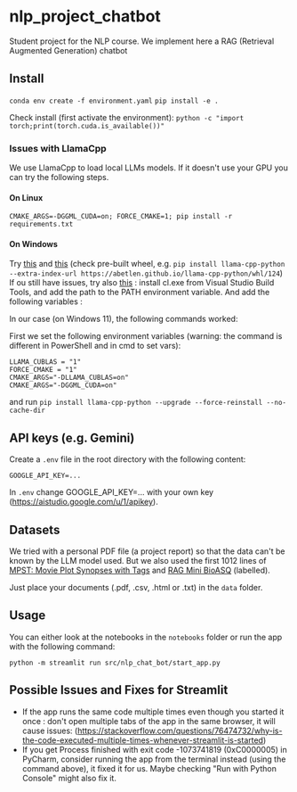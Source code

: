 # nlp_project_chatbot

Student project for the NLP course. We implement here a RAG (Retrieval Augmented Generation) chatbot

## Install

`conda env create -f environment.yaml`
`pip install -e .`

Check install (first activate the environment): `python -c "import torch;print(torch.cuda.is_available())"`

### Issues with LlamaCpp

We use LlamaCpp to load local LLMs models. If it doesn't use your GPU you can try the following steps.

#### On Linux

`CMAKE_ARGS=-DGGML_CUDA=on; FORCE_CMAKE=1; pip install -r requirements.txt`

#### On Windows

Try [this](https://python.langchain.com/docs/integrations/llms/llamacpp/) and [this](https://pypi.org/project/llama-cpp-python/) (check pre-built wheel, e.g. `pip install llama-cpp-python --extra-index-url https://abetlen.github.io/llama-cpp-python/whl/124`)
If ou still have issues, try also [this](https://www.reddit.com/r/LocalLLaMA/comments/14jq3ih/lamacpppython_with_gpu_acceleration_on_windows/) : install cl.exe from Visual Studio Build Tools, and add the path to the PATH environment variable. And add the following variables :

In our case (on Windows 11), the following commands worked:

First we set the following environment variables (warning: the command is different in PowerShell and in cmd to set vars):
```
LLAMA_CUBLAS = "1"
FORCE_CMAKE = "1"
CMAKE_ARGS="-DLLAMA_CUBLAS=on" 
CMAKE_ARGS="-DGGML_CUDA=on"
```
and run `pip install llama-cpp-python --upgrade --force-reinstall --no-cache-dir`

## API keys (e.g. Gemini)

Create a `.env` file in the root directory with the following content:

```
GOOGLE_API_KEY=...
```
In `.env` change GOOGLE_API_KEY=... with your own key (https://aistudio.google.com/u/1/apikey).

## Datasets

We tried with a personal PDF file (a project report) so that the data can't be known by the LLM model used.
But we also used the first 1012 lines of [MPST: Movie Plot Synopses with Tags](https://www.kaggle.com/datasets/cryptexcode/mpst-movie-plot-synopses-with-tags?resource=download) and [RAG Mini BioASQ](https://huggingface.co/datasets/enelpol/rag-mini-bioasq) (labelled).

Just place your documents (.pdf, .csv, .html or .txt) in the `data` folder.

## Usage

You can either look at the notebooks in the `notebooks` folder or run the app with the following command:

`python -m streamlit run src/nlp_chat_bot/start_app.py`

## Possible Issues and Fixes for Streamlit

- If the app runs the same code multiple times even though you started it once : don't open multiple tabs of the app in the same browser, it will cause issues: (https://stackoverflow.com/questions/76474732/why-is-the-code-executed-multiple-times-whenever-streamlit-is-started)
- If you get Process finished with exit code -1073741819 (0xC0000005) in PyCharm, consider running the app from the terminal instead (using the command above), it fixed it for us. Maybe checking "Run with Python Console" might also fix it.
